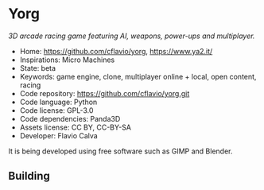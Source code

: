 # Yorg

_3D arcade racing game featuring AI, weapons, power-ups and multiplayer._

- Home: https://github.com/cflavio/yorg, https://www.ya2.it/
- Inspirations: Micro Machines
- State: beta
- Keywords: game engine, clone, multiplayer online + local, open content, racing
- Code repository: https://github.com/cflavio/yorg.git
- Code language: Python
- Code license: GPL-3.0
- Code dependencies: Panda3D
- Assets license: CC BY, CC-BY-SA
- Developer: Flavio Calva

It is being developed using free software such as GIMP and Blender.

## Building

